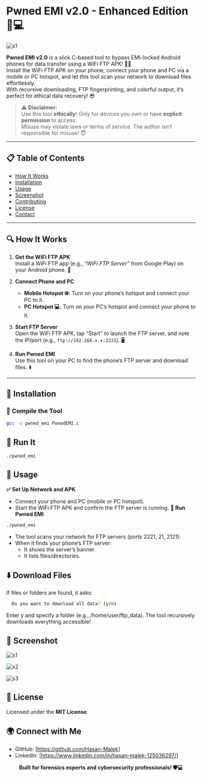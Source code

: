 # Pwned EMI v2.0 - Enhanced Edition 📱💻
![s1](https://github.com/user-attachments/assets/8d2c5d2b-c5cf-4cda-8795-cece9555f1a6)

**Pwned EMI v2.0** is a slick C-based tool to bypass EMI-locked Android phones for data transfer using a WiFi FTP APK! 📂🚀  
Install the WiFi FTP APK on your phone, connect your phone and PC via a mobile or PC hotspot, and let this tool scan your network to download files effortlessly.  
With recursive downloading, FTP fingerprinting, and colorful output, it’s perfect for ethical data recovery! 😎

> ⚠️ **Disclaimer:**  
Use this tool **ethically**! Only for devices you own or have **explicit permission** to access.  
Misuse may violate laws or terms of service. The author isn’t responsible for misuse! 😇

---

## 📋 Table of Contents

- [How It Works](#how-it-works-)
- [Installation](#installation-)
- [Usage](#usage-)
- [Screenshot](#screenshot-)
- [Contributing](#contributing-)
- [License](#license-)
- [Contact](#contact-)

---

## 🔍 How It Works

1. **Get the WiFi FTP APK**  
   Install a WiFi FTP app (e.g., _“WiFi FTP Server”_ from Google Play) on your Android phone. 📲

2. **Connect Phone and PC**  
   - **Mobile Hotspot 🌐**: Turn on your phone’s hotspot and connect your PC to it.  
   - **PC Hotspot 💻**: Turn on your PC’s hotspot and connect your phone to it.

3. **Start FTP Server**  
   Open the WiFi FTP APK, tap “Start” to launch the FTP server, and note the IP/port (e.g., `ftp://192.168.x.x:2221`). 🖥️

4. **Run Pwned EMI**  
   Use this tool on your PC to find the phone’s FTP server and download files. ⬇️

---

## 💾 Installation

### 🔧 Compile the Tool

```bash
gcc -o pwned_emi PwnedEMI.c
```

## 🚀 Run It
```bash
./pwned_emi
```

## 🚀 Usage
**✅ Set Up Network and APK**
  - Connect your phone and PC (mobile or PC hotspot).
  - Start the WiFi FTP APK and confirm the FTP server is running.
**🔧 Run Pwned EMI**
```bash
./pwned_emi
```
  - The tool scans your network for FTP servers (ports 2221, 21, 2121).
  - When it finds your phone’s FTP server:
      - It shows the server’s banner.
      - It lists files/directories.
   
## ⬇️ Download Files
If files or folders are found, it asks:
  ```bash
    Do you want to download all data? (y/n)
  ```
Enter y and specify a folder (e.g., /home/user/ftp_data).
The tool recursively downloads everything accessible!

## 📸 Screenshot
![s1](https://github.com/user-attachments/assets/464b73f4-bcd9-4104-bb19-865d2bea9560)

![s2](https://github.com/user-attachments/assets/94d9432b-aa96-4715-8873-53cf7b767f01)

![s3](https://github.com/user-attachments/assets/a9449225-0bb2-4d8c-8c02-883e4b0326d6)

## 📜 License
Licensed under the **MIT License**.

## 🌍 Connect with Me 
  - GitHub: [https://github.com/Hasan-Malek]
  - LinkedIn: [https://www.linkedin.com/in/hasan-malek-125036297/]


<p align="center"> <b>Built for forensics experts and cybersecurity professionals! 🛡️💻</b> </p>
